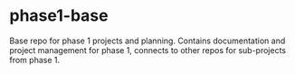 # phase1-base
Base repo for phase 1 projects and planning. Contains documentation and project management for phase 1, connects to other repos for sub-projects from phase 1.
